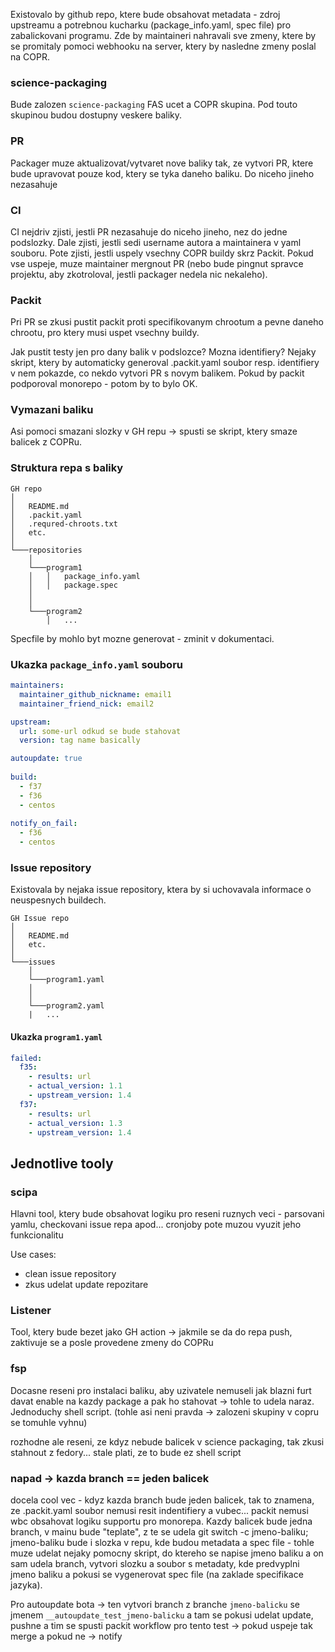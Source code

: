 Existovalo by github repo, ktere bude obsahovat metadata - zdroj upstreamu a potrebnou kucharku
(package_info.yaml, spec file) pro zabalickovani programu. Zde by maintaineri nahravali sve zmeny,
ktere by se promitaly pomoci webhooku na server, ktery by nasledne zmeny poslal na COPR.


### science-packaging

Bude zalozen `science-packaging` FAS ucet a COPR skupina. Pod touto skupinou budou dostupny veskere
baliky.


### PR

Packager muze aktualizovat/vytvaret nove baliky tak, ze vytvori PR, ktere bude upravovat pouze
kod, ktery se tyka daneho baliku. Do niceho jineho nezasahuje


### CI

CI nejdriv zjisti, jestli PR nezasahuje do niceho jineho, nez do jedne podslozky. Dale
zjisti, jestli sedi username autora a maintainera v yaml souboru. Pote zjisti, jestli uspely
vsechny COPR buildy skrz Packit. Pokud vse uspeje, muze maintainer mergnout PR (nebo bude pingnut
spravce projektu, aby zkotroloval, jestli packager nedela nic nekaleho).


### Packit

Pri PR se zkusi pustit packit proti specifikovanym chrootum a pevne daneho chrootu, pro ktery musi
uspet vsechny buildy.

Jak pustit testy jen pro dany balik v podslozce? Mozna identifiery? Nejaky skript, ktery by
automaticky generoval .packit.yaml soubor resp. identifiery v nem pokazde, co nekdo vytvori PR
s novym balikem. Pokud by packit podporoval monorepo - potom by to bylo OK.


### Vymazani baliku

Asi pomoci smazani slozky v GH repu -> spusti se skript, ktery smaze balicek z COPRu.


### Struktura repa s baliky

```
GH repo
│
│   README.md
│   .packit.yaml
│   .requred-chroots.txt
│   etc.    
│
└───repositories
    │
    └───program1
    │   │   package_info.yaml
    │   │   package.spec
    │
    │
    └───program2
        │   ...

```

Specfile by mohlo byt mozne generovat - zminit v dokumentaci.


### Ukazka `package_info.yaml` souboru

```yaml
maintainers:
  maintainer_github_nickname: email1
  maintainer_friend_nick: email2

upstream:
  url: some-url odkud se bude stahovat
  version: tag name basically

autoupdate: true
  
build:
  - f37
  - f36
  - centos
  
notify_on_fail:
  - f36
  - centos
```


### Issue repository

Existovala by nejaka issue repository, ktera by si uchovavala informace o neuspesnych buildech.

```
GH Issue repo
│
│   README.md
│   etc.    
│
└───issues
    │
    └───program1.yaml
    │
    │
    └───program2.yaml
    |   ...

```


#### Ukazka `program1.yaml`

```yaml
failed:
  f35:
    - results: url
    - actual_version: 1.1
    - upstream_version: 1.4
  f37:
    - results: url
    - actual_version: 1.3
    - upstream_version: 1.4
```


## Jednotlive tooly


### scipa

Hlavni tool, ktery bude obsahovat logiku pro reseni ruznych veci - parsovani yamlu, checkovani
issue repa apod... cronjoby pote muzou vyuzit jeho funkcionalitu

Use cases:
  - clean issue repository
  - zkus udelat update repozitare


### Listener

Tool, ktery bude bezet jako GH action -> jakmile se da do repa push, zaktivuje se a posle provedene
zmeny do COPRu


### fsp

Docasne reseni pro instalaci baliku, aby uzivatele nemuseli jak blazni furt davat enable na kazdy
package a pak ho stahovat -> tohle to udela naraz. Jednoduchy shell script. (tohle asi neni
pravda -> zalozeni skupiny v copru se tomuhle vyhnu)

rozhodne ale reseni, ze kdyz nebude balicek v science packaging, tak zkusi stahnout z fedory... 
stale plati, ze to bude ez shell script


### napad -> kazda branch == jeden balicek

docela cool vec - kdyz kazda branch bude jeden balicek, tak to znamena, ze .packit.yaml
soubor nemusi resit indentifiery a vubec... packit nemusi wbc obsahovat logiku supportu
pro monorepa. Kazdy balicek bude jedna branch, v mainu bude "teplate", z te se udela
git switch -c jmeno-baliku; jmeno-baliku bude i slozka v repu, kde budou metadata
a spec file - tohle muze udelat nejaky pomocny skript, do ktereho se napise jmeno baliku
a on sam udela branch, vytvori slozku a soubor s metadaty, kde predvyplni jmeno baliku a
pokusi se vygenerovat spec file (na zaklade specifikace jazyka). 

Pro autoupdate bota -> ten vytvori branch z branche `jmeno-balicku` se jmenem 
`__autoupdate_test_jmeno-balicku` a tam se pokusi udelat update, pushne a tim se spusti
packit workflow pro tento test -> pokud uspeje tak merge a pokud ne -> notify
